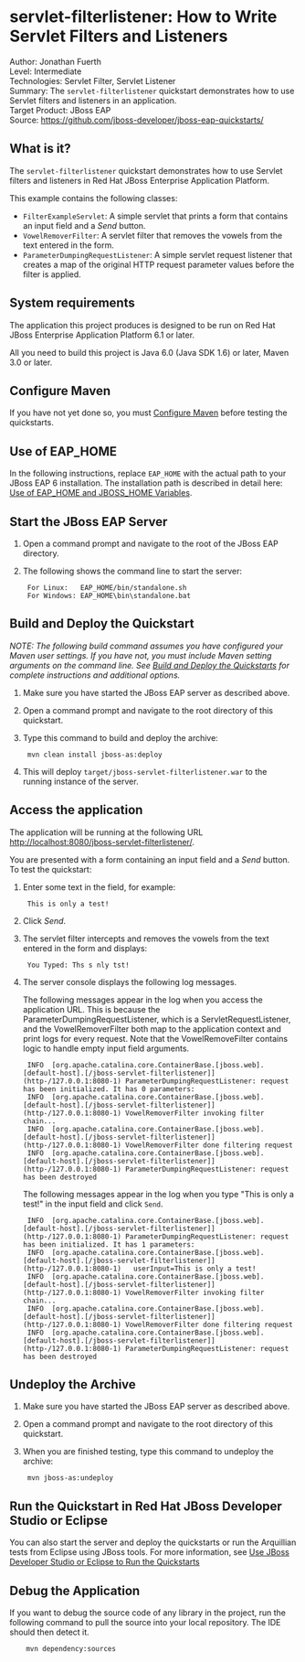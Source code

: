 servlet-filterlistener: How to Write Servlet Filters and Listeners
================================================================
Author: Jonathan Fuerth  
Level: Intermediate  
Technologies: Servlet Filter, Servlet Listener  
Summary: The `servlet-filterlistener` quickstart demonstrates how to use Servlet filters and listeners in an application.  
Target Product: JBoss EAP  
Source: <https://github.com/jboss-developer/jboss-eap-quickstarts/>  

What is it?
-----------

The `servlet-filterlistener` quickstart demonstrates how to use Servlet filters and listeners in Red Hat JBoss Enterprise Application Platform. 

This example contains the following classes:

* `FilterExampleServlet`: A simple servlet that prints a form that contains an input field and a *Send* button. 
* `VowelRemoverFilter`: A servlet filter that removes the vowels from the text entered in the form.
* `ParameterDumpingRequestListener`: A simple servlet request listener that creates a map of the original HTTP request parameter values before the filter is applied.


System requirements
-------------------

The application this project produces is designed to be run on Red Hat JBoss Enterprise Application Platform 6.1 or later. 

All you need to build this project is Java 6.0 (Java SDK 1.6) or later, Maven 3.0 or later.


Configure Maven
---------------

If you have not yet done so, you must [Configure Maven](https://github.com/jboss-developer/jboss-developer-shared-resources/blob/master/guides/CONFIGURE_MAVEN.md#configure-maven-to-build-and-deploy-the-quickstarts) before testing the quickstarts.


Use of EAP_HOME
---------------

In the following instructions, replace `EAP_HOME` with the actual path to your JBoss EAP 6 installation. The installation path is described in detail here: [Use of EAP_HOME and JBOSS_HOME Variables](https://github.com/jboss-developer/jboss-developer-shared-resources/blob/master/guides/USE_OF_EAP_HOME.md#use-of-eap_home-and-jboss_home-variables).


Start the JBoss EAP Server
-------------------------

1. Open a command prompt and navigate to the root of the JBoss EAP directory.
2. The following shows the command line to start the server:

        For Linux:   EAP_HOME/bin/standalone.sh
        For Windows: EAP_HOME\bin\standalone.bat


Build and Deploy the Quickstart
-------------------------

_NOTE: The following build command assumes you have configured your Maven user settings. If you have not, you must include Maven setting arguments on the command line. See [Build and Deploy the Quickstarts](https://github.com/jboss-developer/jboss-developer-shared-resources/blob/master/guides/BUILD_AND_DEPLOY.md#build-and-deploy-the-quickstarts) for complete instructions and additional options._

1. Make sure you have started the JBoss EAP server as described above.
2. Open a command prompt and navigate to the root directory of this quickstart.
3. Type this command to build and deploy the archive:

        mvn clean install jboss-as:deploy

4. This will deploy `target/jboss-servlet-filterlistener.war` to the running instance of the server.


Access the application 
---------------------

The application will be running at the following URL <http://localhost:8080/jboss-servlet-filterlistener/>.

You are presented with a form containing an input field and a *Send* button. To test the quickstart:

1. Enter some text in the field, for example: 

        This is only a test!
2. Click *Send*.
3. The servlet filter intercepts and removes the vowels from the text entered in the form and displays: 

        You Typed: Ths s nly tst!
4. The server console displays the following log messages.

   The following messages appear in the log when you access the application URL. This is because the ParameterDumpingRequestListener, which is a ServletRequestListener, and the VowelRemoverFilter both map to the application context and print logs for every request. Note that the VowelRemoveFilter contains logic to handle empty input field arguments.

        INFO  [org.apache.catalina.core.ContainerBase.[jboss.web].[default-host].[/jboss-servlet-filterlistener]] (http-/127.0.0.1:8080-1) ParameterDumpingRequestListener: request has been initialized. It has 0 parameters:
        INFO  [org.apache.catalina.core.ContainerBase.[jboss.web].[default-host].[/jboss-servlet-filterlistener]] (http-/127.0.0.1:8080-1) VowelRemoverFilter invoking filter chain...
        INFO  [org.apache.catalina.core.ContainerBase.[jboss.web].[default-host].[/jboss-servlet-filterlistener]] (http-/127.0.0.1:8080-1) VowelRemoverFilter done filtering request
        INFO  [org.apache.catalina.core.ContainerBase.[jboss.web].[default-host].[/jboss-servlet-filterlistener]] (http-/127.0.0.1:8080-1) ParameterDumpingRequestListener: request has been destroyed
        
    The following messages appear in the log when you type "This is only a test!" in the input field and click `Send`. 
        
        INFO  [org.apache.catalina.core.ContainerBase.[jboss.web].[default-host].[/jboss-servlet-filterlistener]] (http-/127.0.0.1:8080-1) ParameterDumpingRequestListener: request has been initialized. It has 1 parameters:
        INFO  [org.apache.catalina.core.ContainerBase.[jboss.web].[default-host].[/jboss-servlet-filterlistener]] (http-/127.0.0.1:8080-1)   userInput=This is only a test!
        INFO  [org.apache.catalina.core.ContainerBase.[jboss.web].[default-host].[/jboss-servlet-filterlistener]] (http-/127.0.0.1:8080-1) VowelRemoverFilter invoking filter chain...
        INFO  [org.apache.catalina.core.ContainerBase.[jboss.web].[default-host].[/jboss-servlet-filterlistener]] (http-/127.0.0.1:8080-1) VowelRemoverFilter done filtering request
        INFO  [org.apache.catalina.core.ContainerBase.[jboss.web].[default-host].[/jboss-servlet-filterlistener]] (http-/127.0.0.1:8080-1) ParameterDumpingRequestListener: request has been destroyed


Undeploy the Archive
--------------------

1. Make sure you have started the JBoss EAP server as described above.
2. Open a command prompt and navigate to the root directory of this quickstart.
3. When you are finished testing, type this command to undeploy the archive:

        mvn jboss-as:undeploy


Run the Quickstart in Red Hat JBoss Developer Studio or Eclipse
-------------------------------------
You can also start the server and deploy the quickstarts or run the Arquillian tests from Eclipse using JBoss tools. For more information, see [Use JBoss Developer Studio or Eclipse to Run the Quickstarts](https://github.com/jboss-developer/jboss-developer-shared-resources/blob/master/guides/USE_JBDS.md#use-jboss-developer-studio-or-eclipse-to-run-the-quickstarts) 


Debug the Application
------------------------------------

If you want to debug the source code of any library in the project, run the following command to pull the source into your local repository. The IDE should then detect it.

        mvn dependency:sources

